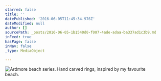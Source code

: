 ```yaml
---
starred: false
title: ''
datePublished: '2016-06-05T11:45:34.976Z'
dateModified: null
author: []
sourcePath: _posts/2016-06-05-1b1540d0-f007-4ade-adaa-ba337ad1c3b9.md
inFeed: true
hasPage: false
inNav: false
_type: MediaObject

---
```

![Ardmore beach series. Hand carved rings, inspired by my favourite beach.](https://the-grid-user-content.s3-us-west-2.amazonaws.com/70a13614-43f8-4f90-91e6-1c173ee4b6c7.jpg)